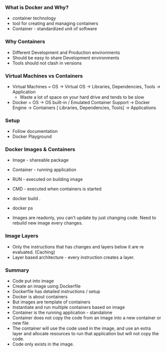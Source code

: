 
### What is Docker and Why?

- container technology
- tool for creating and managing containers
- Container - standardized unit of software 


### Why Containers
- Different Development and Production environments
- Should be easy to share Development environments
- Tools should not clash in versions


### Virtual Machines vs Containers

- Virtual Machines = OS -> Virtual OS -> Libraries, Dependencies, Tools -> Application
  - Waste a lot of space on your hard drive and tends to be slow
- Docker = OS -> OS built-in / Emulated Container Support -> Docker Engine -> Containers [ Libraries, Dependencies, Tools] -> Applications 

### Setup
 - Follow documentation
 - Docker Playground 


 ### Docker Images & Containers

 - Image - shareable package
 - Container - running application
 

 - RUN -  executed on building image
 - CMD -  executed when containers is started


 - docker build . 
 - docker ps 

 - Images are readonly, you can't update by just changing code. Need to rebuild new image every changes.
 

### Image Layers
 - Only the instructions that has changes and layers below it are re evaluated. (Caching)
 - Layer based architecture - every instruction creates a layer.
 
### Summary
 - Code put into image
 - Create an image using Dockerfile
 - Dockerfile has detailed instructions / setup
 - Docker is about containers
 - But images are template of containers
 - Instantiate and run multiple containers based on image
 - Container is the running application - standalone
 - Container does not copy the code from an image into a new container or new file
 - The container will use the code used in the image, and use an extra layer and allocate resources to run that application but will not copy the code.
 - Code only exists in the image.
 
